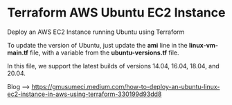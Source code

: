# Terraform AWS Ubuntu EC2 Instance

Deploy an AWS EC2 Instance running Ubuntu using Terraform

To update the version of Ubuntu, just update the **ami** line in the **linux-vm-main.tf** file, with a variable from the **ubuntu-versions.tf** file.

In this file, we support the latest builds of versions 14.04, 16.04, 18.04, and 20.04.

Blog --> https://gmusumeci.medium.com/how-to-deploy-an-ubuntu-linux-ec2-instance-in-aws-using-terraform-330199d93dd8

